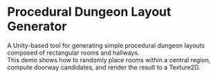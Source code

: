 # Procedural Dungeon Layout Generator

A Unity-based tool for generating simple procedural dungeon layouts composed of rectangular rooms and hallways.  
This demo shows how to randomly place rooms within a central region, compute doorway candidates, and render the result to a Texture2D.
